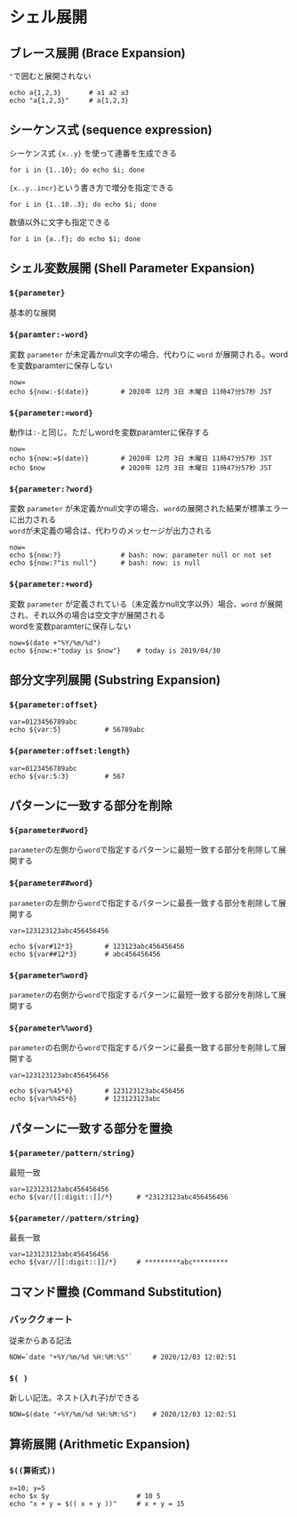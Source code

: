# シェル展開

## ブレース展開 (Brace Expansion)

`"`で囲むと展開されない

```shell
echo a{1,2,3}       # a1 a2 a3
echo "a{1,2,3}"     # a{1,2,3}
```

## シーケンス式 (sequence expression)

シーケンス式 `{x..y}` を使って連番を生成できる

```shell
for i in {1..10}; do echo $i; done
```

`{x..y..incr}`という書き方で増分を指定できる

```shell
for i in {1..10..3}; do echo $i; done
```

数値以外に文字も指定できる

```shell
for i in {a..f}; do echo $i; done
```

## シェル変数展開 (Shell Parameter Expansion)

### `${parameter}`

基本的な展開

### `${paramter:-word}`

変数 `parameter` が未定義かnull文字の場合、代わりに `word` が展開される。wordを変数paramterに保存しない

```shell
now=
echo ${now:-$(date)}        # 2020年 12月 3日 木曜日 11時47分57秒 JST
```

### `${parameter:=word}`

動作は`:-`と同じ。ただしwordを変数paramterに保存する

```shell
now=
echo ${now:=$(date)}        # 2020年 12月 3日 木曜日 11時47分57秒 JST
echo $now                   # 2020年 12月 3日 木曜日 11時47分57秒 JST
```

### `${parameter:?word}`

変数 `parameter` が未定義かnull文字の場合、`word`の展開された結果が標準エラーに出力される  
`word`が未定義の場合は、代わりのメッセージが出力される

```shell
now=
echo ${now:?}               # bash: now: parameter null or not set
echo ${now:?"is null"}      # bash: now: is null
```

### `${parameter:+word}`

変数 `parameter` が定義されている（未定義かnull文字以外）場合、`word` が展開され、それ以外の場合は空文字が展開される  
wordを変数paramterに保存しない

```shell
now=$(date +"%Y/%m/%d")
echo ${now:+"today is $now"}    # today is 2019/04/30
```

## 部分文字列展開 (Substring Expansion)

### `${parameter:offset}`

```shell
var=0123456789abc
echo ${var:5}           # 56789abc
```

### `${parameter:offset:length}`

```shell
var=0123456789abc
echo ${var:5:3}         # 567
```

## パターンに一致する部分を削除

### `${parameter#word}`

`parameter`の左側から`word`で指定するパターンに最短一致する部分を削除して展開する

### `${parameter##word}`

`parameter`の左側から`word`で指定するパターンに最長一致する部分を削除して展開する

```shell
var=123123123abc456456456

echo ${var#12*3}        # 123123abc456456456
echo ${var##12*3}       # abc456456456
```

### `${parameter%word}`

`parameter`の右側から`word`で指定するパターンに最短一致する部分を削除して展開する

### `${parameter%%word}`

`parameter`の右側から`word`で指定するパターンに最長一致する部分を削除して展開する

```shell
var=123123123abc456456456

echo ${var%45*6}        # 123123123abc456456
echo ${var%%45*6}       # 123123123abc
```

## パターンに一致する部分を置換

### `${parameter/pattern/string}`

最短一致

```shell
var=123123123abc456456456
echo ${var/[[:digit::]]/*}      # *23123123abc456456456
```

### `${parameter//pattern/string}`

最長一致

```shell
var=123123123abc456456456
echo ${var//[[:digit::]]/*}     # *********abc*********
```

## コマンド置換 (Command Substitution)

### バッククォート

従来からある記法

```shell
NOW=`date "+%Y/%m/%d %H:%M:%S"`     # 2020/12/03 12:02:51
```

### `$( )`

新しい記法。ネスト(入れ子)ができる

```shell
NOW=$(date "+%Y/%m/%d %H:%M:%S")    # 2020/12/03 12:02:51
```

## 算術展開 (Arithmetic Expansion)

### `$((算術式))`

```shell
x=10; y=5
echo $x $y                      # 10 5
echo "x + y = $(( x + y ))"     # x + y = 15
```

